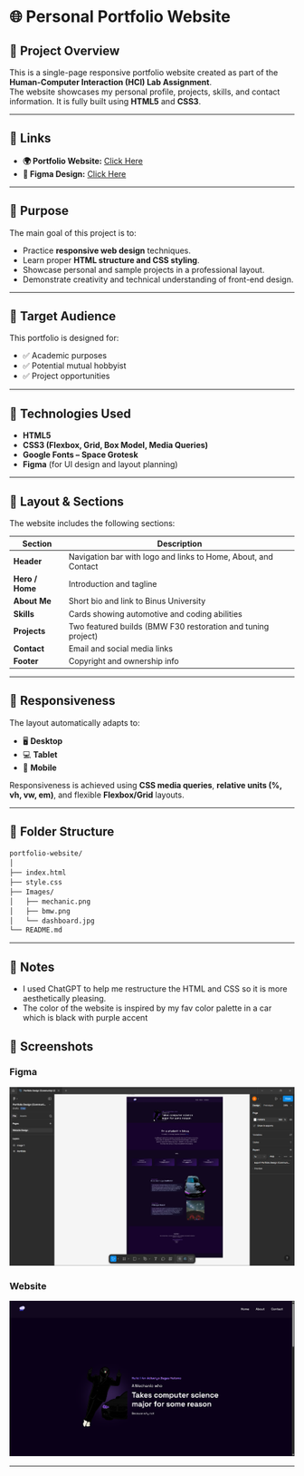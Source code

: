# 🌐 Personal Portfolio Website

## 📖 Project Overview
This is a single-page responsive portfolio website created as part of the **Human-Computer Interaction (HCI) Lab Assignment**.  
The website showcases my personal profile, projects, skills, and contact information. It is fully built using **HTML5** and **CSS3**.

---

## 🔗 Links
- **🌍 Portfolio Website:** [Click Here](https://moondayrain.github.io/portfolio)  
- **🎨 Figma Design:** [Click Here](https://www.figma.com/design/9Htq8z3a4rcSvhrwlsQ8hQ/Portfolio-Design--Community---Copy-?node-id=0-1&t=fAxUMqUfQdynNlOZ-1)

---

## 🎯 Purpose
The main goal of this project is to:
- Practice **responsive web design** techniques.
- Learn proper **HTML structure and CSS styling**.
- Showcase personal and sample projects in a professional layout.
- Demonstrate creativity and technical understanding of front-end design.

---

## 👥 Target Audience
This portfolio is designed for:
- ✅ Academic purposes  
- ✅ Potential mutual hobbyist
- ✅ Project opportunities

---

## 🧱 Technologies Used
- **HTML5**
- **CSS3 (Flexbox, Grid, Box Model, Media Queries)**
- **Google Fonts – Space Grotesk**
- **Figma** (for UI design and layout planning)

---

## 📐 Layout & Sections
The website includes the following sections:

| Section | Description |
|----------|--------------|
| **Header** | Navigation bar with logo and links to Home, About, and Contact |
| **Hero / Home** | Introduction and tagline |
| **About Me** | Short bio and link to Binus University |
| **Skills** | Cards showing automotive and coding abilities |
| **Projects** | Two featured builds (BMW F30 restoration and tuning project) |
| **Contact** | Email and social media links |
| **Footer** | Copyright and ownership info |

---

## 📱 Responsiveness
The layout automatically adapts to:
- 🖥️ **Desktop**
- 💻 **Tablet**
- 📱 **Mobile**

Responsiveness is achieved using **CSS media queries**, **relative units (%, vh, vw, em)**, and flexible **Flexbox/Grid** layouts.

---

## 📂 Folder Structure
```bash
portfolio-website/
│
├── index.html
├── style.css
├── Images/
│   ├── mechanic.png
│   ├── bmw.png
│   └── dashboard.jpg
└── README.md
```

---

## 📄 Notes

- I used ChatGPT to help me restructure the HTML and CSS so it is more aesthetically pleasing.
- The color of the website is inspired by my fav color palette in a car which is black with purple accent

## 📸 Screenshots

### Figma
![Figma Screenshot](Images/Figma-view.png)

### Website
![Website Screenshot](Images/Website-view.png)

---

